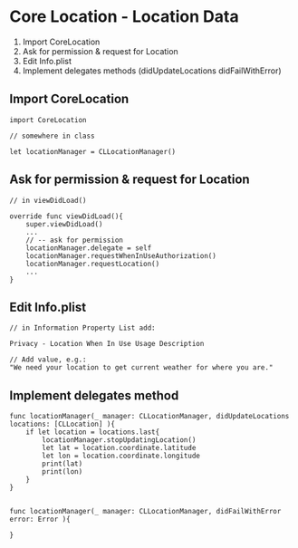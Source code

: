 # Core Location - Location Data



1. Import CoreLocation
2. Ask for permission & request for Location
3. Edit Info.plist
4. Implement delegates methods (didUpdateLocations didFailWithError)



## Import CoreLocation

```
import CoreLocation

// somewhere in class 

let locationManager = CLLocationManager()
```


## Ask for permission & request for Location

```
// in viewDidLoad()

override func viewDidLoad(){
    super.viewDidLoad()
    ...
    // -- ask for permission
    locationManager.delegate = self
    locationManager.requestWhenInUseAuthorization()
    locationManager.requestLocation()
    ...
}

```

## Edit Info.plist

```
// in Information Property List add:

Privacy - Location When In Use Usage Description

// Add value, e.g.: 
"We need your location to get current weather for where you are." 

```

## Implement delegates method

```
func locationManager(_ manager: CLLocationManager, didUpdateLocations locations: [CLLocation] ){
    if let location = locations.last{
        locationManager.stopUpdatingLocation()
        let lat = location.coordinate.latitude
        let lon = location.coordinate.longitude
        print(lat)
        print(lon)
    }
}


func locationManager(_ manager: CLLocationManager, didFailWithError error: Error ){

}
```